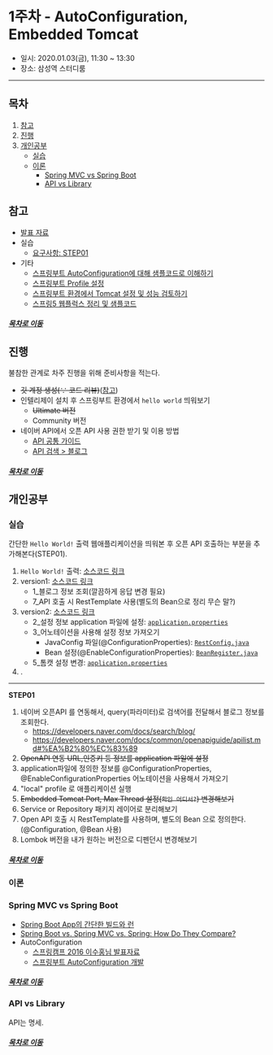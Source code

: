1주차 - AutoConfiguration, Embedded Tomcat
=====
* 일시: 2020.01.03(금), 11:30 ~ 13:30
* 장소: 삼성역 스터디룸
- - -
## 목차
1. [참고](#참고)
2. [진행](#진행)
3. [개인공부](#개인공부)
	* [실습](#실습)
	* [이론](#이론)
		* [Spring MVC vs Spring Boot](#Spring-MVC-vs-Spring-Boot)
		* [API vs Library](#API-vs-Library)

## 참고
* [발표 자료](https://docs.google.com/presentation/d/1Eb05e4tT8LqZ_szpuk69-pjwjGXHIqtCORVVo2KxYiM/edit#slide=id.p)
* 실습
	* [요구사항: STEP01](https://github.com/spring-basic-study/openapi)
* 기타
	* [스프링부트 AutoConfiguration에 대해 샘플코드로 이해하기](https://brunch.co.kr/@springboot/199)
	* [스프링부트 Profile 설정](https://dhsim86.github.io/web/2017/03/28/spring_boot_profile-post.html)
	* [스프링부트 환경에서 Tomcat 설정 및 성능 검토하기](https://brunch.co.kr/@springboot/98)
	* [스프링5 웹플럭스 정리 및 샘플코드](https://brunch.co.kr/@springboot/96)

##### [목차로 이동](#목차)

## 진행
불참한 관계로 차주 진행을 위해 준비사항을 적는다.

* ~~깃 계정 생성(∵ 코드 리뷰)~~([참고](https://github.com/next-step/nextstep-docs/blob/master/codereview/review-step1.md)) 
* 인텔리제이 설치 후 스프링부트 환경에서 `hello world` 띄워보기
	* ~~Ultimate 버전~~
	* Community 버전
* 네이버 API에서 오픈 API 사용 권한 받기 및 이용 방법
	* [API 공통 가이드](https://developers.naver.com/docs/common/openapiguide/README.md)
	* [API 검색 > 블로그](https://developers.naver.com/docs/search/blog/)

##### [목차로 이동](#목차)

## 개인공부

### 실습
간단한 `Hello World!` 출력 웹애플리케이션을 띄워본 후 오픈 API 호출하는 부분을 추가해본다(STEP01).	

1. `Hello World!` 출력: [소스코드 링크](https://github.com/nara1030/TIL/blob/master/docs/study/springboot/src/week_1/src/main/java/study/springboot/week_1/Hello.java)
2. version1: [소스코드 링크](https://github.com/nara1030/TIL/tree/master/docs/study/springboot/src/week_1/src/main/java/study/springboot/week_1/version1)
	* 1_블로그 정보 조회(깔끔하게 응답 변경 필요)
	* 7_API 호출 시 RestTemplate 사용(별도의 Bean으로 정리 무슨 말?)
3. version2: [소스코드 링크](https://github.com/nara1030/TIL/tree/master/docs/study/springboot/src/week_1/src/main/java/study/springboot/week_1/version2)
	* 2_설정 정보 application 파일에 설정: [`application.properties`](https://github.com/nara1030/TIL/blob/master/docs/study/springboot/src/week_1/src/main/resources/application.properties)
	* 3_어노테이션을 사용해 설정 정보 가져오기
		* JavaConfig 파일(@ConfigurationProperties): [`RestConfig.java`](https://github.com/nara1030/TIL/blob/master/docs/study/springboot/src/week_1/src/main/java/study/springboot/week_1/version2/RestConfig.java)
		* Bean 설정(@EnableConfigurationProperties): [`BeanRegister.java`](https://github.com/nara1030/TIL/blob/master/docs/study/springboot/src/week_1/src/main/java/study/springboot/week_1/version2/BeanResister.java)
	* 5_톰캣 설정 변경: [`application.properties`](https://github.com/nara1030/TIL/blob/master/docs/study/springboot/src/week_1/src/main/resources/application.properties)
4. .

- - -
**STEP01**

1. 네이버 오픈API 를 연동해서, query(파라미터)로 검색어를 전달해서 블로그 정보를 조회한다.
	* https://developers.naver.com/docs/search/blog/
	* https://developers.naver.com/docs/common/openapiguide/apilist.md#%EA%B2%80%EC%83%89
2. ~~OpenAPI 연동 URL,인증키 등 정보를 application 파일에 설정~~
3. application파일에 정의한 정보를 @ConfigurationProperties, @EnableConfigurationProperties 어노테이션을 사용해서 가져오기 
4. "local" profile 로 애플리케이션 실행
5. ~~Embedded Tomcat Port, Max Thread 설정(`확인 어디서?`) 변경해보기~~
6. Service or Repository 패키지 레이어로 분리해보기
7. Open API 호출 시 RestTemplate를 사용하며, 별도의 Bean 으로 정의한다.(@Configuration, @Bean 사용)
8. Lombok 버전을 내가 원하는 버전으로 디펜던시 변경해보기

##### [목차로 이동](#목차)

### 이론

### Spring MVC vs Spring Boot
* [Spring Boot App의 간단한 빌드와 런](https://velog.io/@drypot/Spring-Boot-App-%EC%9D%98-%EA%B0%84%EB%8B%A8%ED%95%9C-%EB%B9%8C%EB%93%9C%EC%99%80-%EB%9F%B0-)
* [Spring Boot vs. Spring MVC vs. Spring: How Do They Compare?](https://dzone.com/articles/spring-boot-vs-spring-mvc-vs-spring-how-do-they-compare)
* AutoConfiguration
	* [스프링캠프 2016 이수홍님 발표자료](https://github.com/sbcoba/spring-camp-2016-spring-boot-autoconfiguration)
	* [스프링부트 AutoConfiguration 개발](https://luvstudy.tistory.com/69)

##### [목차로 이동](#목차)

### API vs Library
API는 명세.

##### [목차로 이동](#목차)
